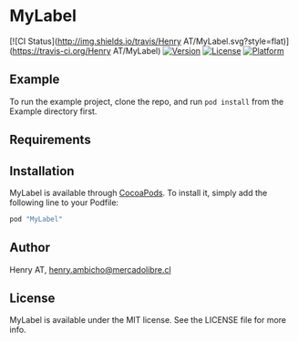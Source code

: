 # MyLabel

[![CI Status](http://img.shields.io/travis/Henry AT/MyLabel.svg?style=flat)](https://travis-ci.org/Henry AT/MyLabel)
[![Version](https://img.shields.io/cocoapods/v/MyLabel.svg?style=flat)](http://cocoapods.org/pods/MyLabel)
[![License](https://img.shields.io/cocoapods/l/MyLabel.svg?style=flat)](http://cocoapods.org/pods/MyLabel)
[![Platform](https://img.shields.io/cocoapods/p/MyLabel.svg?style=flat)](http://cocoapods.org/pods/MyLabel)

## Example

To run the example project, clone the repo, and run `pod install` from the Example directory first.

## Requirements

## Installation

MyLabel is available through [CocoaPods](http://cocoapods.org). To install
it, simply add the following line to your Podfile:

```ruby
pod "MyLabel"
```

## Author

Henry AT, henry.ambicho@mercadolibre.cl

## License

MyLabel is available under the MIT license. See the LICENSE file for more info.
